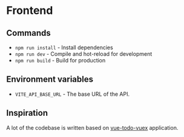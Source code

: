 # Frontend

## Commands

- `npm run install` - Install dependencies
- `npm run dev` - Compile and hot-reload for development
- `npm run build` - Build for production

## Environment variables

- `VITE_API_BASE_URL` - The base URL of the API.

## Inspiration

A lot of the codebase is written based on [vue-todo-vuex](https://github.com/aromig/vue-todo-vuex) application.